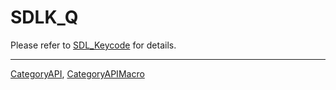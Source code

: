 # SDLK_Q

Please refer to [SDL_Keycode](SDL_Keycode) for details.

----
[CategoryAPI](CategoryAPI), [CategoryAPIMacro](CategoryAPIMacro)

